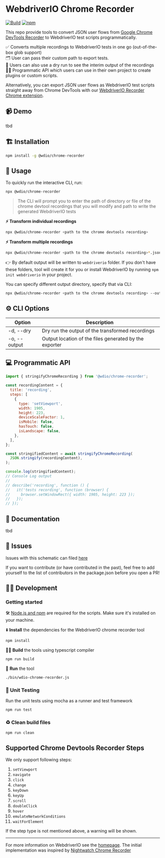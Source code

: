 # WebdriverIO Chrome Recorder

[![Build](https://github.com/webdriverio/chrome-recorder/actions/workflows/test.yml/badge.svg)](https://github.com/webdriverio/chrome-recorder/actions/workflows/build.yml)
[![npm][npm-badge]][npm]

This repo provide tools to convert JSON user flows from [Google Chrome DevTools Recorder](https://goo.gle/devtools-recorder) to WebdriverIO test scripts programmatically.

✅ Converts multiple recordings to WebdriverIO tests in one go (out-of-the-box glob support)  
🗂 User can pass their custom path to export tests.  
💃 Users can also use a dry run to see the interim output of the recordings  
👨‍💻 Programmatic API which users can use in their own project to create plugins or custom scripts.

Alternatively, you can export JSON user flows as WebdriverIO test scripts straight away from Chrome DevTools with our [WebdriverIO Recorder Chrome extension](https://chrome.google.com/webstore/detail/webdriverio-chrome-recorder/nhbccjfogdgkahamfohokdhcnemjafjk/). 

## 📹 Demo

tbd

## 🏗 Installation

```sh
npm install -g @wdio/chrome-recorder
```

## 🚀 Usage

To quickly run the interactive CLI, run:

```sh
npx @wdio/chrome-recorder
```

> The CLI will prompt you to enter the path of directory or file of the chrome devtool recordings that you will modify and path to write the generated WebdriverIO tests

**⚡️ Transform individual recordings**

```sh
npx @wdio/chrome-recorder <path to the chrome devtools recording>
```

**⚡️ Transform multiple recordings**

```sh
npx @wdio/chrome-recorder <path to the chrome devtools recording>*.json
```

👉 By default output will be written to `webdriverio` folder. If you don't have these folders, tool will create it for you or install WebdriverIO by running `npm init webdriverio` in your project.

You can specify different output directory, specify that via CLI:

```sh
npx @wdio/chrome-recorder <path to the chrome devtools recording> --output=<folder-name>
```

## ⚙️ CLI Options

| Option       | Description                                            |
| ------------ | ------------------------------------------------------ |
| -d, --dry    | Dry run the output of the transformed recordings       |
| -o, --output | Output location of the files generated by the exporter |

## 💻 Programmatic API

```javascript
import { stringifyChromeRecording } from '@wdio/chrome-recorder';

const recordingContent = {
  title: 'recording',
  steps: [
    {
      type: 'setViewport',
      width: 1905,
      height: 223,
      deviceScaleFactor: 1,
      isMobile: false,
      hasTouch: false,
      isLandscape: false,
    },
  ],
};

const stringifiedContent = await stringifyChromeRecording(
  JSON.stringify(recordingContent),
);

console.log(stringifiedContent);
// Console Log output
//
// describe('recording', function () {
//   it('tests recording', function (browser) {
//     browser.setWindowRect({ width: 1905, height: 223 });
//   });
// });
```

## 📝 Documentation

tbd

## 🐛 Issues

Issues with this schematic can filed [here](https://github.com/webdriverio/chrome-recorder/issues)

If you want to contribute (or have contributed in the past), feel free to add yourself to the list of contributors in the package.json before you open a PR!

## 👨‍💻 Development

### Getting started

🛠️ [Node.js and npm](https://docs.npmjs.com/downloading-and-installing-node-js-and-npm) are required for the scripts. Make sure it's installed on your machine.

⬇️ **Install** the dependencies for the WebdriverIO chrome recorder tool

```bash
npm install
```

👷‍♂️ **Build** the tools using typescript compiler

```bash
npm run build
```

🏃 **Run** the tool

```bash
./bin/wdio-chrome-recorder.js
```

### 🧪 Unit Testing

Run the unit tests using mocha as a runner and test framework

```bash
npm run test
```

### ♻️ Clean build files

```bash
npm run clean
```

## Supported Chrome Devtools Recorder Steps

We only support following steps:

1. `setViewport`
2. `navigate`
3. `click`
4. `change`
5. `keyDown`
6. `keyUp`
7. `scroll`
8. `doubleClick`
9. `hover`
10. `emulateNetworkConditions`
11. `waitForElement`

If the step type is not mentioned above, a warning will be shown.

[npm-badge]: https://img.shields.io/npm/v/@wdio/chrome-recorder.svg
[npm]: https://www.npmjs.com/package/@wdio/chrome-recorder

---

For more information on WebdriverIO see the [homepage](https://webdriver.io). The initial implementation was inspired by [Nightwatch Chrome Recorder](https://github.com/nightwatchjs/nightwatch-chrome-recorder)
